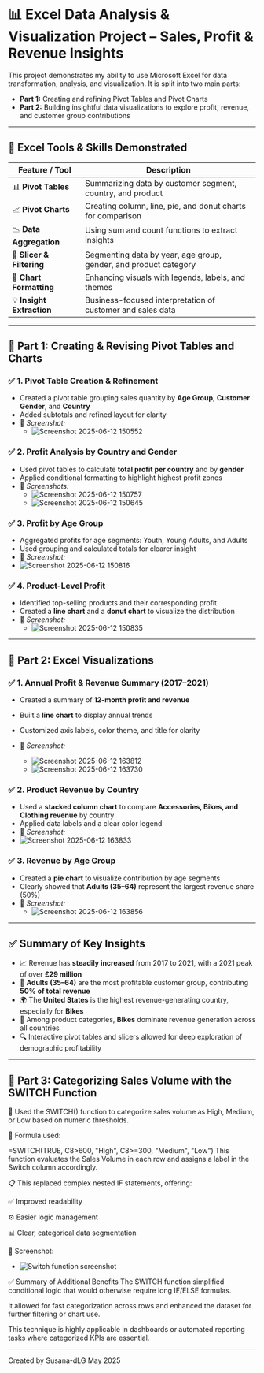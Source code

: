 # 📊 Excel Data Analysis & Visualization Project – Sales, Profit & Revenue Insights

This project demonstrates my ability to use Microsoft Excel for data transformation, analysis, and visualization. It is split into two main parts:

- **Part 1:** Creating and refining Pivot Tables and Pivot Charts
- **Part 2:** Building insightful data visualizations to explore profit, revenue, and customer group contributions

---

## 🧰 Excel Tools & Skills Demonstrated

| Feature / Tool             | Description |
|---------------------------|-------------|
| 📊 **Pivot Tables**        | Summarizing data by customer segment, country, and product |
| 📈 **Pivot Charts**        | Creating column, line, pie, and donut charts for comparison |
| 📉 **Data Aggregation**    | Using sum and count functions to extract insights |
| 🧠 **Slicer & Filtering**  | Segmenting data by year, age group, gender, and product category |
| 🎨 **Chart Formatting**    | Enhancing visuals with legends, labels, and themes |
| 💡 **Insight Extraction**  | Business-focused interpretation of customer and sales data |


---

## 📂 Part 1: Creating & Revising Pivot Tables and Charts

### ✅ 1. Pivot Table Creation & Refinement
- Created a pivot table grouping sales quantity by **Age Group**, **Customer Gender**, and **Country**
- Added subtotals and refined layout for clarity
- 📸 *Screenshot:*  
  - ![Screenshot 2025-06-12 150552](https://github.com/user-attachments/assets/6497d62f-625d-4839-8f8d-ffaa6eee2522)



### ✅ 2. Profit Analysis by Country and Gender
- Used pivot tables to calculate **total profit per country** and by **gender**
- Applied conditional formatting to highlight highest profit zones
- 📸 *Screenshots:*  
  - ![Screenshot 2025-06-12 150757](https://github.com/user-attachments/assets/5af9cb9f-bcf9-42f8-b020-7c09f33797ff)
  - ![Screenshot 2025-06-12 150645](https://github.com/user-attachments/assets/8440a870-b44b-4f58-8653-c51e3d0adfb0)



### ✅ 3. Profit by Age Group
  - Aggregated profits for age segments: Youth, Young Adults, and Adults
  - Used grouping and calculated totals for clearer insight
  - 📸 *Screenshot:*  
  - ![Screenshot 2025-06-12 150816](https://github.com/user-attachments/assets/1c6b19ed-1da7-488b-8d2f-5028278a63cf)

  

### ✅ 4. Product-Level Profit
- Identified top-selling products and their corresponding profit
- Created a **line chart** and a **donut chart** to visualize the distribution
- 📸 *Screenshot:*  
  - ![Screenshot 2025-06-12 150835](https://github.com/user-attachments/assets/e0d8e3bf-9e2d-4239-8981-840513c596b7)


---

## 📂 Part 2: Excel Visualizations

### ✅ 1. Annual Profit & Revenue Summary (2017–2021)
- Created a summary of **12-month profit and revenue**
- Built a **line chart** to display annual trends
- Customized axis labels, color theme, and title for clarity
- 📸 *Screenshot:*  
 
  - ![Screenshot 2025-06-12 163812](https://github.com/user-attachments/assets/afc106d5-3cf1-42f1-afb0-3758f7fa2089)
  - ![Screenshot 2025-06-12 163730](https://github.com/user-attachments/assets/4eb1aa7b-2426-4c04-a3a4-e34cf76fed53)


### ✅ 2. Product Revenue by Country
- Used a **stacked column chart** to compare **Accessories, Bikes, and Clothing revenue** by country
- Applied data labels and a clear color legend
- 📸 *Screenshot:*  
- ![Screenshot 2025-06-12 163833](https://github.com/user-attachments/assets/a8eea423-5293-4b71-bd02-edc58695e63d)

  

### ✅ 3. Revenue by Age Group
- Created a **pie chart** to visualize contribution by age segments
- Clearly showed that **Adults (35–64)** represent the largest revenue share (50%)
- 📸 *Screenshot:*  
  - ![Screenshot 2025-06-12 163856](https://github.com/user-attachments/assets/e66a615e-f655-4349-936d-af334c53cf0d)

---

## ✅ Summary of Key Insights

- 📈 Revenue has **steadily increased** from 2017 to 2021, with a 2021 peak of over **£29 million**
- 💼 **Adults (35–64)** are the most profitable customer group, contributing **50% of total revenue**
- 🌍 The **United States** is the highest revenue-generating country, especially for **Bikes**
- 🧢 Among product categories, **Bikes** dominate revenue generation across all countries
- 🔍 Interactive pivot tables and slicers allowed for deep exploration of demographic profitability

---
## 📂 Part 3: Categorizing Sales Volume with the SWITCH Function
🧠 Used the SWITCH() function to categorize sales volume as High, Medium, or Low based on numeric thresholds.

🧮 Formula used:

=SWITCH(TRUE, C8>600, "High", C8>=300, "Medium", "Low")
This function evaluates the Sales Volume in each row and assigns a label in the Switch column accordingly.

📋 This replaced complex nested IF statements, offering:

✅ Improved readability

⚙️ Easier logic management

📊 Clear, categorical data segmentation

📸 Screenshot:
- ![Switch function screenshot](https://github.com/user-attachments/assets/92a0c845-a5c5-4acf-9f4d-159e0beeed6b)

✅ Summary of Additional Benefits
The SWITCH function simplified conditional logic that would otherwise require long IF/ELSE formulas.

It allowed for fast categorization across rows and enhanced the dataset for further filtering or chart use.

This technique is highly applicable in dashboards or automated reporting tasks where categorized KPIs are essential.

---
Created by Susana-dLG
May 2025

